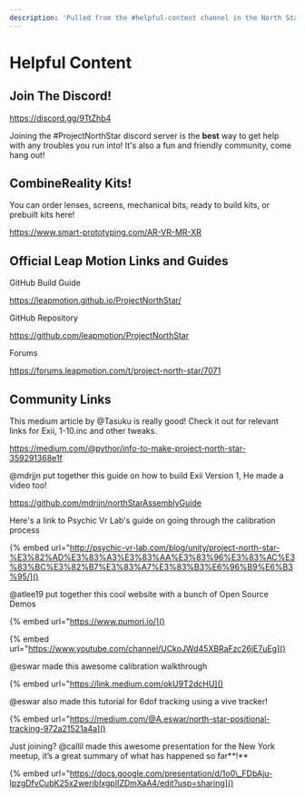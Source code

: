 ```yaml
---
description: 'Pulled from the #helpful-content channel in the North Star Discord'
---
```


# Helpful Content

## Join The Discord!

https://discord.gg/9TtZhb4

Joining the \#ProjectNorthStar discord server is the **best** way to get help with any troubles you run into! It's also a fun and friendly community, come hang out!

## **CombineReality Kits!**

You can order lenses, screens, mechanical bits, ready to build kits, or prebuilt kits here!

https://www.smart-prototyping.com/AR-VR-MR-XR

## **Official Leap Motion Links and Guides**

GitHub Build Guide

https://leapmotion.github.io/ProjectNorthStar/

GitHub Repository

https://github.com/leapmotion/ProjectNorthStar

Forums

https://forums.leapmotion.com/t/project-north-star/7071

## **Community Links**

This medium article by @Tasuku is really good! Check it out for relevant links for Exii, 1-10.inc and other tweaks. 

https://medium.com/@pythor/info-to-make-project-north-star-359291368e1f

@mdrjjn put together this guide on how to build Exii Version 1, He made a video too! 

https://github.com/mdrjjn/northStarAssemblyGuide

Here's a link to Psychic Vr Lab's guide on going through the calibration process

{% embed url="http://psychic-vr-lab.com/blog/unity/project-north-star-%E3%82%AD%E3%83%A3%E3%83%AA%E3%83%96%E3%83%AC%E3%83%BC%E3%82%B7%E3%83%A7%E3%83%B3%E6%96%B9%E6%B3%95/]()

@atlee19 put together this cool website with a bunch of Open Source Demos

{% embed url="https://www.pumori.io/]()

{% embed url="https://www.youtube.com/channel/UCkoJWd45XBRaFzc26jE7uEg]()

@eswar made this awesome calibration walkthrough 

{% embed url="https://link.medium.com/okU9T2dcHU]()

@eswar also made this tutorial for 6dof tracking using a vive tracker!

{% embed url="https://medium.com/@A.eswar/north-star-positional-tracking-972a21521a4a]()

Just joining? @callil made this awesome presentation for the New York meetup, it’s a great summary of what has happened so far**!**

{% embed url="https://docs.google.com/presentation/d/1o0\_FDbAju-IpzgDfvCubK25x2weribIxgpIIZDmXaA4/edit?usp=sharing]()

